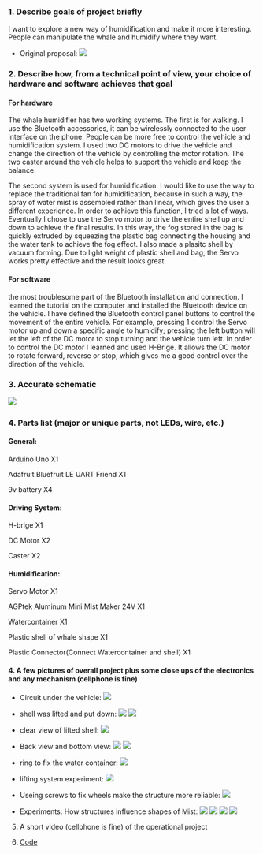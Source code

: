 ### 1. Describe goals of project briefly
I want to explore a new way of humidification and make it more interesting. People can manipulate the whale and humidify where they want.
- Original proposal: ![](images/plan.jpg)
 
### 2. Describe how, from a technical point of view, your choice of hardware and software achieves that goal
#### For hardware
The whale humidifier has two working systems.
The first is for walking. I use the Bluetooth accessories, it can be wirelessly connected to the user interface on the phone. People can be more free to control the vehicle and humidification system. I used two DC motors to drive the vehicle and change the direction of the vehicle by controlling the motor rotation. The two caster around the vehicle helps to support the vehicle and keep the balance.

The second system is used for humidification. I would like to use the way to replace the traditional fan for humidification, because in such a way, the spray of water mist is assembled rather than linear, which gives the user a different experience. In order to achieve this function, I tried a lot of ways. Eventually I chose to use the Servo motor to drive the entire shell up and down to achieve the final results. In this way, the fog stored in the bag is quickly extruded by squeezing the plastic bag connecting the housing and the water tank to achieve the fog effect. I also made a plasitc shell by vacuum forming. Due to light weight of plastic shell and bag, the Servo works pretty effective and the result looks great.
 
#### For software
the most troublesome part of the Bluetooth installation and connection. I learned the tutorial on the computer and installed the Bluetooth device on the vehicle. I have defined the Bluetooth control panel buttons to control the movement of the entire vehicle. For example, pressing 1 control the Servo motor up and down a specific angle to humidify; pressing the left button will let the left of the DC motor to stop turning and the vehicle turn left. In order to control the DC motor I learned and used H-Brige. It allows the DC motor to rotate forward, reverse or stop, which gives me a good control over the direction of the vehicle.
 
### 3. Accurate schematic
 ![](images/IMG_2072.JPG)
 
### 4. Parts list (major or unique parts, not LEDs, wire, etc.)
#### General:
Arduino Uno X1

Adafruit Bluefruit LE UART Friend X1

9v battery X4

#### Driving System:
H-brige X1

DC Motor X2

Caster X2

#### Humidification:
Servo Motor X1

AGPtek Aluminum Mini Mist Maker 24V X1

Watercontainer X1

Plastic shell of whale shape X1

Plastic Connector(Connect Watercontainer and shell) X1

#### 4. A few pictures of overall project plus some close ups of the electronics and any mechanism (cellphone is fine)
- Circuit under the vehicle: ![](images/IMG_2513.JPG)

- shell was lifted and put down: ![](images/IMG_2519.JPG)
 ![](images/IMG_2520.JPG)

- clear view of lifted shell: ![](images/IMG_2521.JPG)

- Back view and bottom view: ![](images/IMG_2523.JPG)
 ![](images/IMG_2522.JPG)

- ring to fix the water container: ![](images/IMG_2524.JPG)

- lifting system experiment: ![](images/IMG_2072.JPG)

- Useing screws to fix wheels make the structure more reliable: ![](images/IMG_2304.JPG)

- Experiments: How structures influence shapes of Mist: ![](images/test1.jpg)
 ![](images/test2.jpg)
 ![](images/test33.jpg)
 ![](images/test4.jpg)

5. A short video (cellphone is fine) of the operational project

6. [Code](https://github.com/danqian/homework1/blob/master/finalProject/code_finalproject)

